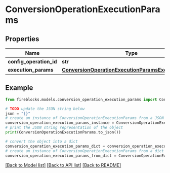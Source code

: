 # ConversionOperationExecutionParams


## Properties

Name | Type | Description | Notes
------------ | ------------- | ------------- | -------------
**config_operation_id** | **str** |  | 
**execution_params** | [**ConversionOperationExecutionParamsExecutionParams**](ConversionOperationExecutionParamsExecutionParams.md) |  | [optional] 

## Example

```python
from fireblocks.models.conversion_operation_execution_params import ConversionOperationExecutionParams

# TODO update the JSON string below
json = "{}"
# create an instance of ConversionOperationExecutionParams from a JSON string
conversion_operation_execution_params_instance = ConversionOperationExecutionParams.from_json(json)
# print the JSON string representation of the object
print(ConversionOperationExecutionParams.to_json())

# convert the object into a dict
conversion_operation_execution_params_dict = conversion_operation_execution_params_instance.to_dict()
# create an instance of ConversionOperationExecutionParams from a dict
conversion_operation_execution_params_from_dict = ConversionOperationExecutionParams.from_dict(conversion_operation_execution_params_dict)
```
[[Back to Model list]](../README.md#documentation-for-models) [[Back to API list]](../README.md#documentation-for-api-endpoints) [[Back to README]](../README.md)


